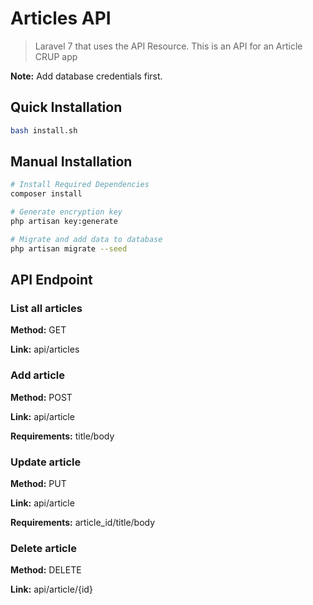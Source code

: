 # Articles API
> Laravel 7 that uses the API Resource. This is an API for an Article CRUP app

**Note:** Add database credentials first.

## Quick Installation
```bash
bash install.sh
```

## Manual Installation
```bash
# Install Required Dependencies
composer install

# Generate encryption key
php artisan key:generate

# Migrate and add data to database
php artisan migrate --seed
```

## API Endpoint
### List all articles 
**Method:** GET

**Link:** api/articles

### Add article 
**Method:** POST

**Link:** api/article

**Requirements:** title/body

### Update article 
**Method:** PUT

**Link:** api/article

**Requirements:** article_id/title/body

### Delete article
**Method:** DELETE

**Link:** api/article/{id}



